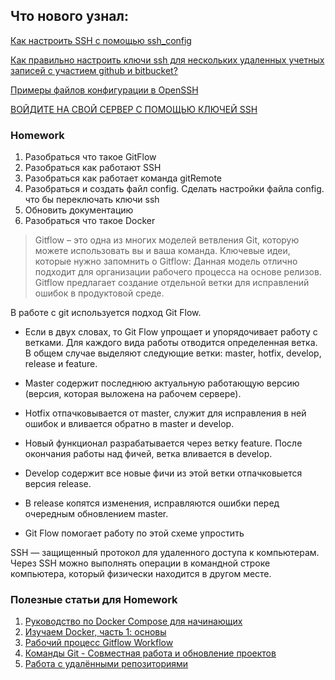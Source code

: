 ## Что нового узнал: 

[Как настроить SSH с помощью ssh_config](https://freehost.com.ua/faq/articles/kak-nastroit-ssh-s-pomoschju--ssh-config/)

[Как правильно настроить ключи ssh для нескольких удаленных учетных записей с участием github и bitbucket?](https://coderoad.ru/35823162/%D0%9A%D0%B0%D0%BA-%D0%BF%D1%80%D0%B0%D0%B2%D0%B8%D0%BB%D1%8C%D0%BD%D0%BE-%D0%BD%D0%B0%D1%81%D1%82%D1%80%D0%BE%D0%B8%D1%82%D1%8C-%D0%BA%D0%BB%D1%8E%D1%87%D0%B8-ssh-%D0%B4%D0%BB%D1%8F-%D0%BD%D0%B5%D1%81%D0%BA%D0%BE%D0%BB%D1%8C%D0%BA%D0%B8%D1%85-%D1%83%D0%B4%D0%B0%D0%BB%D0%B5%D0%BD%D0%BD%D1%8B%D1%85-%D1%83%D1%87%D0%B5%D1%82%D0%BD%D1%8B%D1%85-%D0%B7%D0%B0%D0%BF%D0%B8%D1%81%D0%B5%D0%B9-%D1%81)

[Примеры файлов конфигурации в OpenSSH](https://andreyex.ru/operacionnaya-sistema-linux/primery-fajlov-konfiguracii-v-openssh/)

[ВОЙДИТЕ НА СВОЙ СЕРВЕР С ПОМОЩЬЮ КЛЮЧЕЙ SSH](https://baks.dev/article/ubuntu/kak-nastroit-klyuchi-ssh-v-ubuntu-18-04)

### Homework 
1. Разобраться что такое GitFlow
2. Разобраться как работают SSH
3. Разобраться как работает команда gitRemote
4. Разобраться и создать файл config. Сделать настройки файла config. что бы переключать ключи ssh
5. Обновить документацию
6. Разобраться что такое Docker 

>Gitflow – это одна из многих моделей ветвления Git, которую можете использовать вы и ваша команда. Ключевые идеи, которые нужно запомнить о Gitflow: Данная модель отлично подходит для организации рабочего процесса на основе релизов. Gitflow предлагает создание отдельной ветки для исправлений ошибок в продуктовой среде.


В работе с git используется подход Git Flow.

 * Если в двух словах, то Git Flow упрощает и упорядочивает работу с ветками. Для каждого вида работы отводится определенная ветка. В общем случае выделяют следующие ветки: master, hotfix, develop, release и feature.

 * Master содержит последнюю актуальную работающую версию (версия, которая выложена на рабочем сервере).

 * Hotfix отпачковывается от master, служит для исправления в ней ошибок и вливается обратно в master и develop.

 * Новый функционал разрабатывается через ветку feature. После окончания работы над фичей, ветка вливается в develop.

 * Develop содержит все новые фичи из этой ветки отпачковыется версия release.

 * В release копятся изменения, исправляются ошибки перед очередным обновлением master.

 * Git Flow помогает работу по этой схеме упростить

SSH — защищенный протокол для удаленного доступа к компьютерам. Через SSH можно выполнять операции в командной строке компьютера, который физически находится в другом месте.



### Полезные статьи для Homework 
1. [Руководство по Docker Compose для начинающих](https://habr.com/en/company/ruvds/blog/450312/)
2. [Изучаем Docker, часть 1: основы](https://habr.com/en/company/ruvds/blog/438796/)
3. [Рабочий процесс Gitflow Workflow](https://www.atlassian.com/ru/git/tutorials/comparing-workflows/gitflow-workflow)
4. [Команды Git - Совместная работа и обновление проектов](https://git-scm.com/book/ru/v2/%D0%9F%D1%80%D0%B8%D0%BB%D0%BE%D0%B6%D0%B5%D0%BD%D0%B8%D0%B5-C%3A-%D0%9A%D0%BE%D0%BC%D0%B0%D0%BD%D0%B4%D1%8B-Git-%D0%A1%D0%BE%D0%B2%D0%BC%D0%B5%D1%81%D1%82%D0%BD%D0%B0%D1%8F-%D1%80%D0%B0%D0%B1%D0%BE%D1%82%D0%B0-%D0%B8-%D0%BE%D0%B1%D0%BD%D0%BE%D0%B2%D0%BB%D0%B5%D0%BD%D0%B8%D0%B5-%D0%BF%D1%80%D0%BE%D0%B5%D0%BA%D1%82%D0%BE%D0%B2)
5. [Работа с удалёнными репозиториями](https://git-scm.com/book/ru/v2/%D0%9E%D1%81%D0%BD%D0%BE%D0%B2%D1%8B-Git-%D0%A0%D0%B0%D0%B1%D0%BE%D1%82%D0%B0-%D1%81-%D1%83%D0%B4%D0%B0%D0%BB%D1%91%D0%BD%D0%BD%D1%8B%D0%BC%D0%B8-%D1%80%D0%B5%D0%BF%D0%BE%D0%B7%D0%B8%D1%82%D0%BE%D1%80%D0%B8%D1%8F%D0%BC%D0%B8#r_remote_repos)


